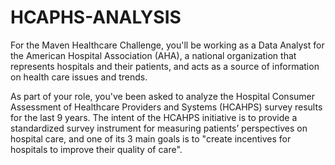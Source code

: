 # HCAPHS-ANALYSIS
For the Maven Healthcare Challenge, you'll be working as a Data Analyst for the American Hospital Association (AHA), a national organization that represents hospitals and their patients, and acts as a source of information on health care issues and trends.

As part of your role, you've been asked to analyze the Hospital Consumer Assessment of Healthcare Providers and Systems (HCAHPS) survey results for the last 9 years. The intent of the HCAHPS initiative is to provide a standardized survey instrument for measuring patients’ perspectives on hospital care, and one of its 3 main goals is to "create incentives for hospitals to improve their quality of care".
